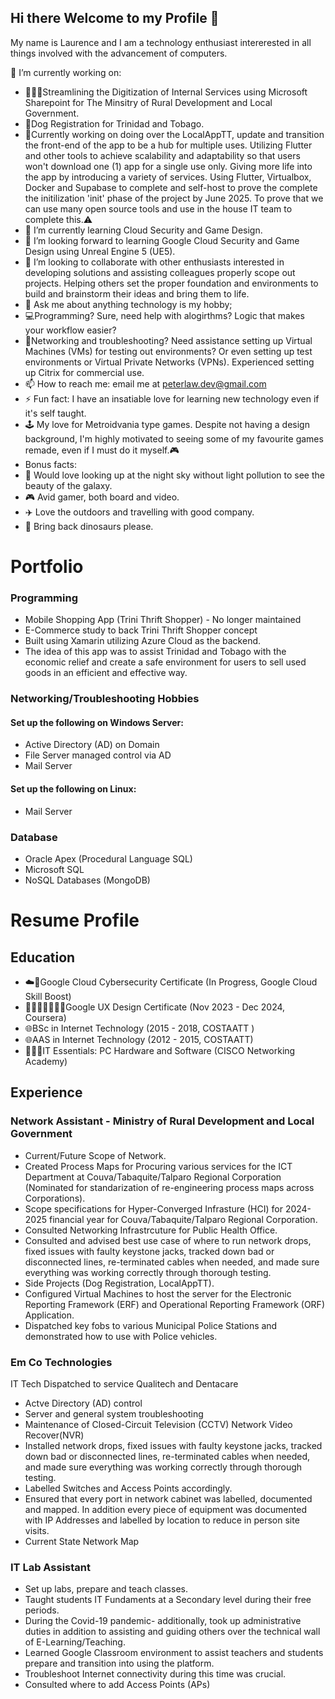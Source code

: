 ## Hi there Welcome to my Profile 👋

My name is Laurence and I am a technology enthusiast intererested in all things involved with the advancement of computers.

 🔭 I’m currently working on:
 - 👩🏻‍💻Streamlining the Digitization of Internal Services using Microsoft Sharepoint for The Minsitry of Rural Development and Local Government.
 - 🐶Dog Registration for Trinidad and Tobago.
 - 🔧Currently working on doing over the LocalAppTT, update and transition the front-end of the app to be a hub for multiple uses. Utilizing Flutter and other tools to achieve scalability and adaptability so that users won't download one (1) app for a single use only. Giving more life into the app by introducing a variety of services. Using Flutter, Virtualbox, Docker and Supabase to complete and self-host to prove the complete the initilization 'init' phase of the project by June 2025. To prove that we can use many open source tools and use in the house IT team to complete this.⚠️
- 🌱 I’m currently learning Cloud Security and Game Design.
- 🤔 I’m looking forward to learning Google Cloud Security and Game Design using Unreal Engine 5 (UE5).
- 👯 I’m looking to collaborate with other enthusiasts interested in developing solutions and assisting colleagues properly scope out projects. Helping others set the proper foundation and environments to build and brainstorm their ideas and bring them to life.  
- 💬 Ask me about anything technology is my hobby;
-   💻Programming? Sure, need help with alogirthms? Logic that makes your workflow easier?
-   📶Networking and troubleshooting? Need assistance setting up Virtual Machines (VMs) for testing out environments? Or even setting up test environments or Virtual Private Networks (VPNs). Experienced setting up Citrix for commercial use.
- 📫 How to reach me: email me at peterlaw.dev@gmail.com 
- ⚡ Fun fact: I have an insatiable love for learning new technology even if it's self taught.
-   🕹️ My love for Metroidvania type games. Despite not having a design background, I'm highly motivated to seeing some of my favourite games remade, even if I must do it myself.🎮 
-   Bonus facts:
-   🌠 Would love looking up at the night sky without light pollution to see the beauty of the galaxy.
-   🎮 Avid gamer, both board and video.
-   ✈️ Love the outdoors and travelling with good company.
-   🦖 Bring back dinosaurs please.


# Portfolio
### Programming
- Mobile Shopping App (Trini Thrift Shopper) - No longer maintained 
- E-Commerce study to back Trini Thrift Shopper concept
- Built using Xamarin utilizing Azure Cloud as the backend.
- The idea of this app was to assist Trinidad and Tobago with the economic relief and create a safe environment for users to sell used goods in an efficient and effective way.

### Networking/Troubleshooting Hobbies
#### Set up the following on Windows Server:
- Active Directory (AD) on Domain
- File Server managed control via AD
- Mail Server

#### Set up the following on Linux:
- Mail Server
  
### Database
- Oracle Apex (Procedural Language SQL)
- Microsoft SQL
- NoSQL Databases (MongoDB)

# Resume Profile

## Education
- ☁️🔐Google Cloud Cybersecurity Certificate (In Progress, Google Cloud Skill Boost)
- 👩🏻‍💻📓✍🏻💡Google UX Design Certificate (Nov 2023 - Dec 2024, Coursera)
- 🌐BSc in Internet Technology (2015 - 2018, COSTAATT )
- 🌐AAS in Internet Technology (2012 - 2015, COSTAATT)
- 👨🏼‍💻IT Essentials: PC Hardware and Software (CISCO Networking Academy)

## Experience

### Network Assistant - Ministry of Rural Development and Local Government
- Current/Future Scope of Network.
- Created Process Maps for Procuring various services for the ICT Department at Couva/Tabaquite/Talparo Regional Corporation (Nominated for standarization of re-engineering process maps across Corporations).
- Scope specifications for Hyper-Converged Infrasture (HCI) for 2024-2025 financial year for Couva/Tabaquite/Talparo Regional Corporation.
- Consulted Networking Infrastrcuture for Public Health Office.
- Consulted and advised best use case of where to run network drops, fixed issues with faulty keystone jacks, tracked down bad or disconnected lines, re-terminated cables when needed, and made sure everything was working correctly through thorough testing.
- Side Projects (Dog Registration, LocalAppTT).
- Configured Virtual Machines to host the server for the Electronic Reporting Framework (ERF) and Operational Reporting Framework (ORF) Application.
- Dispatched key fobs to various Municipal Police Stations and  demonstrated how to use with Police vehicles.
   

### Em Co Technologies
IT Tech
Dispatched to service Qualitech and Dentacare

- Actve Directory (AD) control
- Server and general system troubleshooting
- Maintenance of Closed-Circuit Television (CCTV) Network Video Recover(NVR)
- Installed network drops, fixed issues with faulty keystone jacks, tracked down bad or disconnected lines, re-terminated cables when needed, and made sure everything was working correctly through thorough testing.
- Labelled Switches and Access Points accordingly.
- Ensured that every port in network cabinet was labelled, documented and mapped. In addition every piece of equipment was documented with IP Addresses and labelled by location to reduce in person site visits.
- Current State Network Map 


### IT Lab Assistant 
- Set up labs, prepare and teach classes.
- Taught students IT Fundaments at a Secondary level during their free periods.
- During the Covid-19 pandemic- additionally, took up administrative duties in addition to assisting and guiding others over the technical wall of E-Learning/Teaching.
- Learned Google Classroom environment to assist teachers and students prepare and transition into using the platform. 
- Troubleshoot Internet connectivity during this time was crucial.
- Consulted where to add Access Points (APs)

<!--
**laurencepeter/laurencepeter** is a ✨ _special_ ✨ repository because its `README.md` (this file) appears on your GitHub profile.

Here are some ideas to get you started:

- 🔭 I’m currently working on streamlining the digitzation of internak services using Microsoft Sharepoint for The Minsitry of Rural Development and Local Government
- 🌱 I’m currently learning Cloud Security and Game Design
- 👯 I’m looking to collaborate on 
- 🤔 I’m looking for help with ...
- 💬 Ask me about ...
- 📫 How to reach me: ...
- 😄 Pronouns: ...
- ⚡ Fun fact: ...
-->
